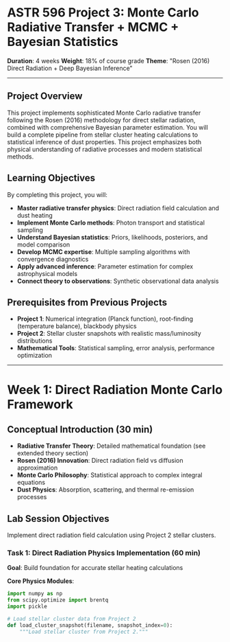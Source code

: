 # ASTR 596 Project 3: Monte Carlo Radiative Transfer + MCMC + Bayesian Statistics
**Duration**: 4 weeks
**Weight**: 18% of course grade
**Theme**: "Rosen (2016) Direct Radiation + Deep Bayesian Inference"

---

## Project Overview

This project implements sophisticated Monte Carlo radiative transfer following the Rosen (2016) methodology for direct stellar radiation, combined with comprehensive Bayesian parameter estimation. You will build a complete pipeline from stellar cluster heating calculations to statistical inference of dust properties. This project emphasizes both physical understanding of radiative processes and modern statistical methods.

## Learning Objectives

By completing this project, you will:
- **Master radiative transfer physics**: Direct radiation field calculation and dust heating
- **Implement Monte Carlo methods**: Photon transport and statistical sampling
- **Understand Bayesian statistics**: Priors, likelihoods, posteriors, and model comparison
- **Develop MCMC expertise**: Multiple sampling algorithms with convergence diagnostics
- **Apply advanced inference**: Parameter estimation for complex astrophysical models
- **Connect theory to observations**: Synthetic observational data analysis

## Prerequisites from Previous Projects
- **Project 1**: Numerical integration (Planck function), root-finding (temperature balance), blackbody physics
- **Project 2**: Stellar cluster snapshots with realistic mass/luminosity distributions
- **Mathematical Tools**: Statistical sampling, error analysis, performance optimization

---

# Week 1: Direct Radiation Monte Carlo Framework

## Conceptual Introduction (30 min)
- **Radiative Transfer Theory**: Detailed mathematical foundation (see extended theory section)
- **Rosen (2016) Innovation**: Direct radiation field vs diffusion approximation
- **Monte Carlo Philosophy**: Statistical approach to complex integral equations
- **Dust Physics**: Absorption, scattering, and thermal re-emission processes

## Lab Session Objectives
Implement direct radiation field calculation using Project 2 stellar clusters.

### Task 1: Direct Radiation Physics Implementation (60 min)
**Goal**: Build foundation for accurate stellar heating calculations

**Core Physics Modules**:
```python
import numpy as np
from scipy.optimize import brentq
import pickle

# Load stellar cluster data from Project 2
def load_cluster_snapshot(filename, snapshot_index=0):
    """Load stellar cluster from Project 2."""
    